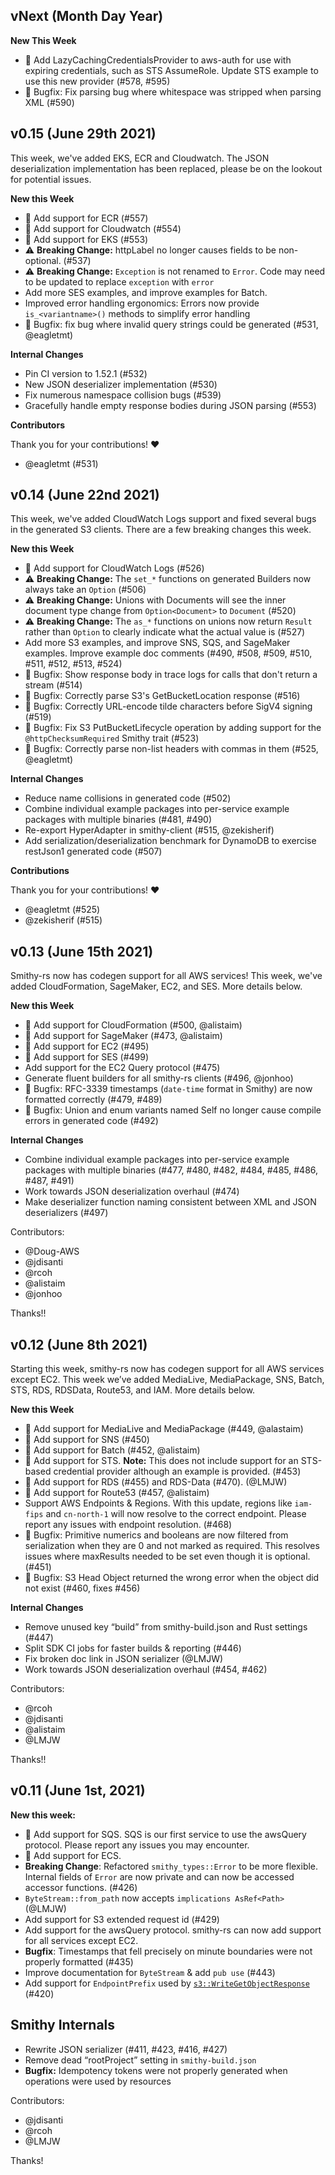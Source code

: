 ## vNext (Month Day Year)

**New This Week**
- :tada: Add LazyCachingCredentialsProvider to aws-auth for use with expiring credentials, such as STS AssumeRole. Update STS example to use this new provider (#578, #595)
- :bug: Bugfix: Fix parsing bug where whitespace was stripped when parsing XML (#590)

## v0.15 (June 29th 2021)
This week, we've added EKS, ECR and Cloudwatch. The JSON deserialization implementation has been replaced, please be
on the lookout for potential issues.

**New this Week**
- 🎉 Add support for ECR (#557)
- 🎉 Add support for Cloudwatch (#554)
- 🎉 Add support for EKS (#553)
- ⚠️ **Breaking Change:** httpLabel no longer causes fields to be non-optional. (#537)
- ⚠️ **Breaking Change:** `Exception` is not renamed to `Error`. Code may need to be updated to replace `exception` with `error`
- Add more SES examples, and improve examples for Batch.
- Improved error handling ergonomics: Errors now provide `is_<variantname>()` methods to simplify error handling
- 🐛 Bugfix: fix bug where invalid query strings could be generated (#531, @eagletmt)

**Internal Changes**
- Pin CI version to 1.52.1 (#532)
- New JSON deserializer implementation (#530)
- Fix numerous namespace collision bugs (#539)
- Gracefully handle empty response bodies during JSON parsing (#553)

**Contributors**

Thank you for your contributions! ❤️

* @eagletmt (#531)


## v0.14 (June 22nd 2021)
This week, we've added CloudWatch Logs support and fixed several bugs in the generated S3 clients.
There are a few breaking changes this week.

**New this Week**
- 🎉 Add support for CloudWatch Logs (#526)
- ⚠️ **Breaking Change:** The `set_*` functions on generated Builders now always take an `Option` (#506)
- ⚠️ **Breaking Change:** Unions with Documents will see the inner document type change from `Option<Document>` to `Document` (#520)
- ⚠️ **Breaking Change:** The `as_*` functions on unions now return `Result` rather than `Option` to clearly indicate what the actual value is (#527)
- Add more S3 examples, and improve SNS, SQS, and SageMaker examples. Improve example doc comments (#490, #508, #509, #510, #511, #512, #513, #524)
- 🐛 Bugfix: Show response body in trace logs for calls that don't return a stream (#514)
- 🐛 Bugfix: Correctly parse S3's GetBucketLocation response (#516)
- 🐛 Bugfix: Correctly URL-encode tilde characters before SigV4 signing (#519)
- 🐛 Bugfix: Fix S3 PutBucketLifecycle operation by adding support for the `@httpChecksumRequired` Smithy trait (#523)
- 🐛 Bugfix: Correctly parse non-list headers with commas in them (#525, @eagletmt)

**Internal Changes**
- Reduce name collisions in generated code (#502)
- Combine individual example packages into per-service example packages with multiple binaries (#481, #490)
- Re-export HyperAdapter in smithy-client (#515, @zekisherif)
- Add serialization/deserialization benchmark for DynamoDB to exercise restJson1 generated code (#507)

**Contributions**

Thank you for your contributions! ❤️

- @eagletmt (#525)
- @zekisherif (#515)

## v0.13 (June 15th 2021)
Smithy-rs now has codegen support for all AWS services! This week, we've added CloudFormation, SageMaker, EC2, and SES. More details below.

**New this Week**
- 🎉 Add support for CloudFormation (#500, @alistaim)
- 🎉 Add support for SageMaker (#473, @alistaim)
- 🎉 Add support for EC2 (#495)
- 🎉 Add support for SES (#499)
- Add support for the EC2 Query protocol (#475)
- Generate fluent builders for all smithy-rs clients (#496, @jonhoo)
- 🐛 Bugfix: RFC-3339 timestamps (`date-time` format in Smithy) are now formatted correctly (#479, #489)
- 🐛 Bugfix: Union and enum variants named Self no longer cause compile errors in generated code (#492)

**Internal Changes**
- Combine individual example packages into per-service example packages with multiple binaries (#477, #480, #482, #484, #485, #486, #487, #491)
- Work towards JSON deserialization overhaul (#474)
- Make deserializer function naming consistent between XML and JSON deserializers (#497)

Contributors:
- @Doug-AWS
- @jdisanti
- @rcoh
- @alistaim
- @jonhoo

Thanks!!

## v0.12 (June 8th 2021)
Starting this week, smithy-rs now has codegen support for all AWS services except EC2. This week we’ve added MediaLive, MediaPackage, SNS, Batch, STS, RDS, RDSData, Route53, and IAM. More details below.

**New this Week**
- :tada: Add support for MediaLive and MediaPackage (#449, @alastaim)
- :tada: Add support for SNS (#450)
- :tada: Add support for Batch (#452, @alistaim)
- :tada: Add support for STS. **Note:** This does not include support for an STS-based credential provider although an example is provided. (#453)
- :tada: Add support for RDS (#455) and RDS-Data (#470). (@LMJW)
- :tada: Add support for Route53 (#457, @alistaim)
- Support AWS Endpoints & Regions. With this update, regions like `iam-fips` and `cn-north-1` will now resolve to the correct endpoint. Please report any issues with endpoint resolution. (#468)
- 🐛 Bugfix: Primitive numerics and booleans are now filtered from serialization when they are 0 and not marked as required. This resolves issues where maxResults needed to be set even though it is optional. (#451)
- 🐛 Bugfix: S3 Head Object returned the wrong error when the object did not exist (#460, fixes #456)


**Internal Changes**

- Remove unused key “build” from smithy-build.json and Rust settings (#447)
- Split SDK CI jobs for faster builds & reporting (#446)
- Fix broken doc link in JSON serializer (@LMJW)
- Work towards JSON deserialization overhaul (#454, #462)

Contributors:
- @rcoh
- @jdisanti
- @alistaim
- @LMJW

Thanks!!

## v0.11 (June 1st, 2021)
**New this week:**
- :tada: Add support for SQS. SQS is our first service to use the awsQuery protocol. Please report any issues you may encounter.
- :tada: Add support for ECS.
- **Breaking Change**: Refactored `smithy_types::Error` to be more flexible. Internal fields of `Error` are now private and can now be accessed accessor functions. (#426)
- `ByteStream::from_path` now accepts `implications AsRef<Path>` (@LMJW)
- Add support for S3 extended request id (#429)
- Add support for the awsQuery protocol. smithy-rs can now add support for all services except EC2.
- **Bugfix**: Timestamps that fell precisely on minute boundaries were not properly formatted (#435)
- Improve documentation for `ByteStream` & add `pub use` (#443)
- Add support for `EndpointPrefix` used by [`s3::WriteGetObjectResponse`](https://awslabs.github.io/aws-sdk-rust/aws_sdk_s3/operation/struct.WriteGetObjectResponse.html) (#420)

## Smithy Internals
- Rewrite JSON serializer (#411, #423, #416, #427)
- Remove dead “rootProject” setting in `smithy-build.json`
- **Bugfix:** Idempotency tokens were not properly generated when operations were used by resources

Contributors:
- @jdisanti
- @rcoh
- @LMJW

Thanks!
